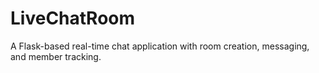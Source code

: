 # LiveChatRoom
A Flask-based real-time chat application with room creation, messaging, and member tracking.
